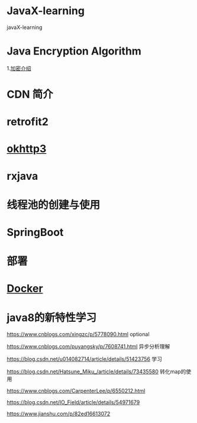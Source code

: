 # JavaX-learning
javaX-learning



# Java Encryption Algorithm

1.[加密介绍](https://github.com/Letitmiss/JavaX-learning/blob/master/blog/Encryption/01.Encryption.md)

# CDN 简介

# retrofit2

# [okhttp3](https://github.com/Letitmiss/JavaX-learning/blob/master/blog/okhttp/1.okhttp.md)

# rxjava

# 线程池的创建与使用

# SpringBoot


# 部署

# [Docker](https://github.com/Letitmiss/JavaX-learning/blob/master/blog/docker/1.docker.md)



# java8的新特性学习 
https://www.cnblogs.com/xingzc/p/5778090.html optional

https://www.cnblogs.com/puyangsky/p/7608741.html 异步分析理解
 
https://blog.csdn.net/u014082714/article/details/51423756   学习

https://blog.csdn.net/Hatsune_Miku_/article/details/73435580 转化map的使用

https://www.cnblogs.com/CarpenterLee/p/6550212.html

https://blog.csdn.net/IO_Field/article/details/54971679

https://www.jianshu.com/p/82ed16613072


